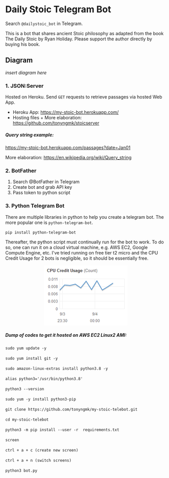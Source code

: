 # Daily Stoic Telegram Bot
Search `@dailystoic_bot` in Telegram. 

This is a bot that shares ancient Stoic philosophy as adapted from the book The Daily Stoic by Ryan Holiday. Please support the author directly by buying his book. 

## Diagram

*insert diagram here*

### 1. JSON:Server 

Hosted on Heroku. Send `GET` requests to retrieve passages via hosted Web App.

- Heroku App: https://my-stoic-bot.herokuapp.com/
- Hosting files + More elaboration: https://github.com/tonyngmk/stoicserver

##### Query string example:
https://my-stoic-bot.herokuapp.com/passages?date=Jan01

More elaboration: https://en.wikipedia.org/wiki/Query_string


### 2. BotFather

1. Search @BotFather in Telegram
2. Create bot and grab API key
3. Pass token to python script

### 3. Python Telegram Bot

There are multiple libraries in python to help you create a telegram bot. The more popular one is `python-telegram-bot`.

	pip install python-telegram-bot
	
Thereafter, the python script must continually run for the bot to work. 
To do so, one can run it on a cloud virtual machine, e.g. AWS EC2, Google Compute Engine, etc. 
I've tried running on free tier t2 micro and the CPU Credit Usage for 2 bots is negligible, so it should be essentially free.

<p align="center">
  <img src="https://raw.githubusercontent.com/tonyngmk/my-stoic-telebot/master/cpu_cred_usage.png?token=AICMHGPNALIWORYTXNWDKA27KGIE2" />
</p>

##### Dump of codes to get it hosted on AWS EC2 Linux2 AMI:

	sudo yum update -y 

	sudo yum install git -y

	sudo amazon-linux-extras install python3.8 -y

	alias python3='/usr/bin/python3.8'

	python3 --version

	sudo yum -y install python3-pip

	git clone https://github.com/tonyngmk/my-stoic-telebot.git

	cd my-stoic-telebot

	python3 -m pip install --user -r  requirements.txt

	screen

	ctrl + a + c (create new screen)

	ctrl + a + n (switch screens)

	python3 bot.py